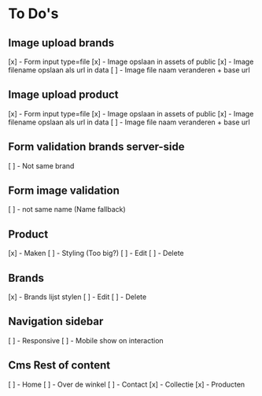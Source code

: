 # To Do's

## Image upload brands

[x] - Form input type=file
[x] - Image opslaan in assets of public
[x] - Image filename opslaan als url in data
[ ] - Image file naam veranderen + base url

## Image upload product

[x] - Form input type=file
[x] - Image opslaan in assets of public
[x] - Image filename opslaan als url in data
[ ] - Image file naam veranderen + base url

## Form validation brands server-side

[ ] - Not same brand

## Form image validation

[ ] - not same name (Name fallback)

## Product

[x] - Maken
[ ] - Styling (Too big?)
[ ] - Edit
[ ] - Delete

## Brands

[x] - Brands lijst stylen
[ ] - Edit
[ ] - Delete

## Navigation sidebar

[ ] - Responsive
[ ] - Mobile show on interaction

## Cms Rest of content

[ ] - Home
[ ] - Over de winkel
[ ] - Contact
[x] - Collectie
[x] - Producten
